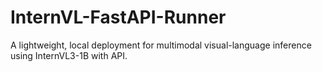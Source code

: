 # InternVL-FastAPI-Runner
A lightweight, local deployment for multimodal visual-language inference using InternVL3-1B with API.
